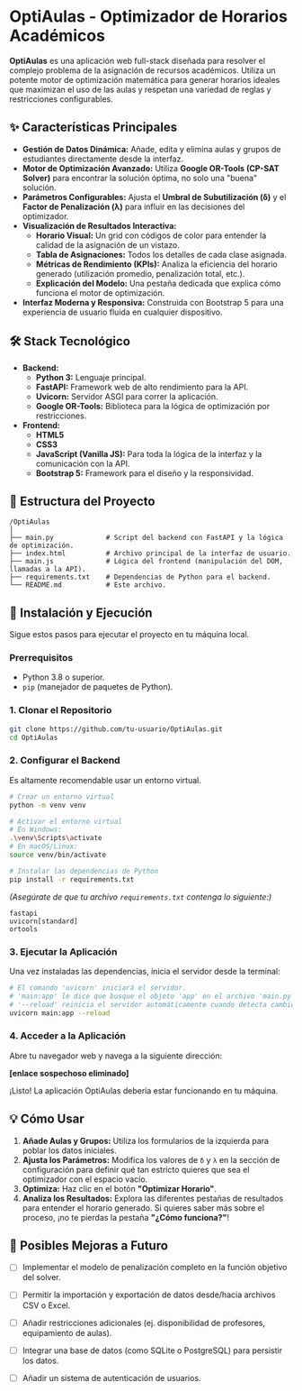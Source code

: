 # OptiAulas - Optimizador de Horarios Académicos

**OptiAulas** es una aplicación web full-stack diseñada para resolver el complejo problema de la asignación de recursos académicos. Utiliza un potente motor de optimización matemática para generar horarios ideales que maximizan el uso de las aulas y respetan una variedad de reglas y restricciones configurables.

## ✨ Características Principales

  * **Gestión de Datos Dinámica:** Añade, edita y elimina aulas y grupos de estudiantes directamente desde la interfaz.
  * **Motor de Optimización Avanzado:** Utiliza **Google OR-Tools (CP-SAT Solver)** para encontrar la solución óptima, no solo una "buena" solución.
  * **Parámetros Configurables:** Ajusta el **Umbral de Subutilización (δ)** y el **Factor de Penalización (λ)** para influir en las decisiones del optimizador.
  * **Visualización de Resultados Interactiva:**
      * **Horario Visual:** Un grid con códigos de color para entender la calidad de la asignación de un vistazo.
      * **Tabla de Asignaciones:** Todos los detalles de cada clase asignada.
      * **Métricas de Rendimiento (KPIs):** Analiza la eficiencia del horario generado (utilización promedio, penalización total, etc.).
      * **Explicación del Modelo:** Una pestaña dedicada que explica cómo funciona el motor de optimización.
  * **Interfaz Moderna y Responsiva:** Construida con Bootstrap 5 para una experiencia de usuario fluida en cualquier dispositivo.

## 🛠️ Stack Tecnológico

  * **Backend:**
      * **Python 3:** Lenguaje principal.
      * **FastAPI:** Framework web de alto rendimiento para la API.
      * **Uvicorn:** Servidor ASGI para correr la aplicación.
      * **Google OR-Tools:** Biblioteca para la lógica de optimización por restricciones.
  * **Frontend:**
      * **HTML5**
      * **CSS3**
      * **JavaScript (Vanilla JS):** Para toda la lógica de la interfaz y la comunicación con la API.
      * **Bootstrap 5:** Framework para el diseño y la responsividad.

## 📁 Estructura del Proyecto

```
/OptiAulas
│
├── main.py             # Script del backend con FastAPI y la lógica de optimización.
├── index.html          # Archivo principal de la interfaz de usuario.
├── main.js             # Lógica del frontend (manipulación del DOM, llamadas a la API).
├── requirements.txt    # Dependencias de Python para el backend.
└── README.md           # Este archivo.
```

## 🚀 Instalación y Ejecución

Sigue estos pasos para ejecutar el proyecto en tu máquina local.

### Prerrequisitos

  * Python 3.8 o superior.
  * `pip` (manejador de paquetes de Python).

### 1\. Clonar el Repositorio

```bash
git clone https://github.com/tu-usuario/OptiAulas.git
cd OptiAulas
```

### 2\. Configurar el Backend

Es altamente recomendable usar un entorno virtual.

```bash
# Crear un entorno virtual
python -m venv venv

# Activar el entorno virtual
# En Windows:
.\venv\Scripts\activate
# En macOS/Linux:
source venv/bin/activate

# Instalar las dependencias de Python
pip install -r requirements.txt
```

*(Asegúrate de que tu archivo `requirements.txt` contenga lo siguiente:)*

```
fastapi
uvicorn[standard]
ortools
```

### 3\. Ejecutar la Aplicación

Una vez instaladas las dependencias, inicia el servidor desde la terminal:

```bash
# El comando 'uvicorn' iniciará el servidor.
# 'main:app' le dice que busque el objeto 'app' en el archivo 'main.py'.
# '--reload' reinicia el servidor automáticamente cuando detecta cambios en el código.
uvicorn main:app --reload
```

### 4\. Acceder a la Aplicación

Abre tu navegador web y navega a la siguiente dirección:

**[enlace sospechoso eliminado]**

¡Listo\! La aplicación OptiAulas debería estar funcionando en tu máquina.

## 💡 Cómo Usar

1.  **Añade Aulas y Grupos:** Utiliza los formularios de la izquierda para poblar los datos iniciales.
2.  **Ajusta los Parámetros:** Modifica los valores de `δ` y `λ` en la sección de configuración para definir qué tan estricto quieres que sea el optimizador con el espacio vacío.
3.  **Optimiza:** Haz clic en el botón **"Optimizar Horario"**.
4.  **Analiza los Resultados:** Explora las diferentes pestañas de resultados para entender el horario generado. Si quieres saber más sobre el proceso, ¡no te pierdas la pestaña **"¿Cómo funciona?"**\!

## 🔭 Posibles Mejoras a Futuro

  - [ ] Implementar el modelo de penalización completo en la función objetivo del solver.
  - [ ] Permitir la importación y exportación de datos desde/hacia archivos CSV o Excel.
  - [ ] Añadir restricciones adicionales (ej. disponibilidad de profesores, equipamiento de aulas).
  - [ ] Integrar una base de datos (como SQLite o PostgreSQL) para persistir los datos.
  - [ ] Añadir un sistema de autenticación de usuarios.

